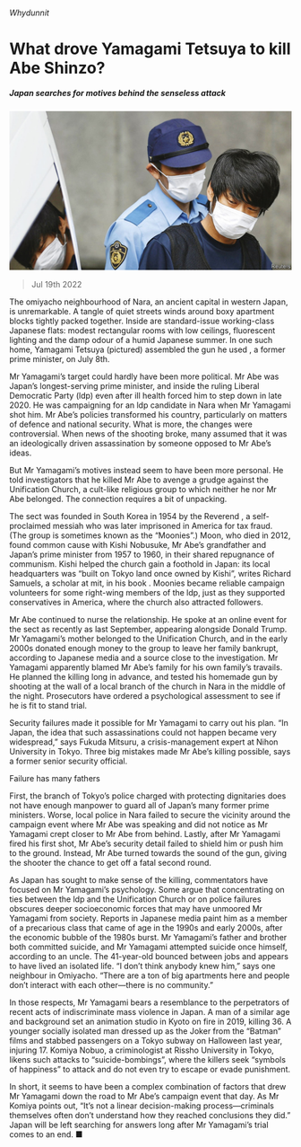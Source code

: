 ###### Whydunnit

# What drove Yamagami Tetsuya to kill Abe Shinzo? 

##### Japan searches for motives behind the senseless attack 

![image](images/20220723_ASP002.jpg) 

> Jul 19th 2022 

The omiyacho neighbourhood of Nara, an ancient capital in western Japan, is unremarkable. A tangle of quiet streets winds around boxy apartment blocks tightly packed together. Inside are standard-issue working-class Japanese flats: modest rectangular rooms with low ceilings, fluorescent lighting and the damp odour of a humid Japanese summer. In one such home, Yamagami Tetsuya (pictured) assembled the gun he used , a former prime minister, on July 8th.

Mr Yamagami’s target could hardly have been more political. Mr Abe was Japan’s longest-serving prime minister, and  inside the ruling Liberal Democratic Party (ldp) even after ill health forced him to step down in late 2020. He was campaigning for an ldp candidate in Nara when Mr Yamagami shot him. Mr Abe’s policies transformed his country, particularly on matters of defence and national security. What is more, the changes were controversial. When news of the shooting broke, many assumed that it was an ideologically driven assassination by someone opposed to Mr Abe’s ideas.

But Mr Yamagami’s motives instead seem to have been more personal. He told investigators that he killed Mr Abe to avenge a grudge against the Unification Church, a cult-like religious group to which neither he nor Mr Abe belonged. The connection requires a bit of unpacking. 

The sect was founded in South Korea in 1954 by the Reverend , a self-proclaimed messiah who was later imprisoned in America for tax fraud. (The group is sometimes known as the “Moonies”.) Moon, who died in 2012, found common cause with Kishi Nobusuke, Mr Abe’s grandfather and Japan’s prime minister from 1957 to 1960, in their shared repugnance of communism. Kishi helped the church gain a foothold in Japan: its local headquarters was “built on Tokyo land once owned by Kishi”, writes Richard Samuels, a scholar at mit, in his book . Moonies became reliable campaign volunteers for some right-wing members of the ldp, just as they supported conservatives in America, where the church also attracted followers. 

Mr Abe continued to nurse the relationship. He spoke at an online event for the sect as recently as last September, appearing alongside Donald Trump. Mr Yamagami’s mother belonged to the Unification Church, and in the early 2000s donated enough money to the group to leave her family bankrupt, according to Japanese media and a source close to the investigation. Mr Yamagami apparently blamed Mr Abe’s family for his own family’s travails. He planned the killing long in advance, and tested his homemade gun by shooting at the wall of a local branch of the church in Nara in the middle of the night. Prosecutors have ordered a psychological assessment to see if he is fit to stand trial. 

Security failures made it possible for Mr Yamagami to carry out his plan. “In Japan, the idea that such assassinations could not happen became very widespread,” says Fukuda Mitsuru, a crisis-management expert at Nihon University in Tokyo. Three big mistakes made Mr Abe’s killing possible, says a former senior security official. 

Failure has many fathers 

First, the branch of Tokyo’s police charged with protecting dignitaries does not have enough manpower to guard all of Japan’s many former prime ministers. Worse, local police in Nara failed to secure the vicinity around the campaign event where Mr Abe was speaking and did not notice as Mr Yamagami crept closer to Mr Abe from behind. Lastly, after Mr Yamagami fired his first shot, Mr Abe’s security detail failed to shield him or push him to the ground. Instead, Mr Abe turned towards the sound of the gun, giving the shooter the chance to get off a fatal second round. 

As Japan has sought to make sense of the killing, commentators have focused on Mr Yamagami’s psychology. Some argue that concentrating on ties between the ldp and the Unification Church or on police failures obscures deeper socioeconomic forces that may have unmoored Mr Yamagami from society. Reports in Japanese media paint him as a member of a precarious class that came of age in the 1990s and early 2000s, after the economic bubble of the 1980s burst. Mr Yamagami’s father and brother both committed suicide, and Mr Yamagami attempted suicide once himself, according to an uncle. The 41-year-old bounced between jobs and appears to have lived an isolated life. “I don’t think anybody knew him,” says one neighbour in Omiyacho. “There are a ton of big apartments here and people don’t interact with each other—there is no community.”

In those respects, Mr Yamagami bears a resemblance to the perpetrators of recent acts of indiscriminate mass violence in Japan. A man of a similar age and background set an animation studio in Kyoto on fire in 2019, killing 36. A younger socially isolated man dressed up as the Joker from the “Batman” films and stabbed passengers on a Tokyo subway on Halloween last year, injuring 17. Komiya Nobuo, a criminologist at Rissho University in Tokyo, likens such attacks to “suicide-bombings”, where the killers seek “symbols of happiness” to attack and do not even try to escape or evade punishment.

In short, it seems to have been a complex combination of factors that drew Mr Yamagami down the road to Mr Abe’s campaign event that day. As Mr Komiya points out, “It’s not a linear decision-making process—criminals themselves often don’t understand how they reached conclusions they did.” Japan will be left searching for answers long after Mr Yamagami’s trial comes to an end. ■

